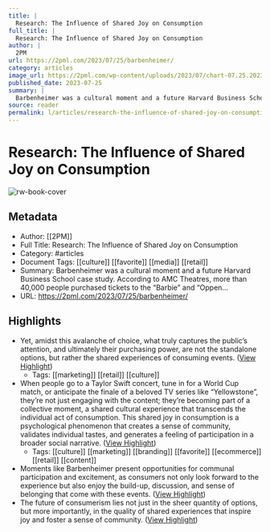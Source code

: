 ```yaml
---
title: |
  Research: The Influence of Shared Joy on Consumption
full_title: |
  Research: The Influence of Shared Joy on Consumption
author: |
  2PM
url: https://2pml.com/2023/07/25/barbenheimer/
category: articles
image_url: https://2pml.com/wp-content/uploads/2023/07/chart-07.25.2023-scaled.jpg
published_date: 2023-07-25
summary: |
  Barbenheimer was a cultural moment and a future Harvard Business School case study. According to AMC Theatres, more than 40,000 people purchased tickets to the “Barbie” and “Oppen…
source: reader
permalink: l/articles/research-the-influence-of-shared-joy-on-consumption
---
```

# Research: The Influence of Shared Joy on Consumption

![rw-book-cover](https://2pml.com/wp-content/uploads/2023/07/chart-07.25.2023-scaled.jpg)

## Metadata
- Author: [[2PM]]
- Full Title: Research: The Influence of Shared Joy on Consumption
- Category: #articles
- Document Tags: [[culture]] [[favorite]] [[media]] [[retail]] 
- Summary: Barbenheimer was a cultural moment and a future Harvard Business School case study. According to AMC Theatres, more than 40,000 people purchased tickets to the “Barbie” and “Oppen…
- URL: https://2pml.com/2023/07/25/barbenheimer/

## Highlights
- Yet, amidst this avalanche of choice, what truly captures the public’s attention, and ultimately their purchasing power, are not the standalone options, but rather the shared experiences of consuming events. ([View Highlight](https://read.readwise.io/read/01h83yz7y7rsz2h8tm7990q8rf))
    - Tags: [[marketing]] [[retail]] [[culture]] 
- When people go to a Taylor Swift concert, tune in for a World Cup match, or anticipate the finale of a beloved TV series like “Yellowstone”, they’re not just engaging with the content; they’re becoming part of a collective moment, a shared cultural experience that transcends the individual act of consumption. This shared joy in consumption is a psychological phenomenon that creates a sense of community, validates individual tastes, and generates a feeling of participation in a broader social narrative. ([View Highlight](https://read.readwise.io/read/01h83z1xy6f0venw9yc1tfhb0t))
    - Tags: [[culture]] [[marketing]] [[branding]] [[favorite]] [[ecommerce]] [[retail]] [[content]] 
- Moments like Barbenheimer present opportunities for communal participation and excitement, as consumers not only look forward to the experience but also enjoy the build-up, discussion, and sense of belonging that come with these events. ([View Highlight](https://read.readwise.io/read/01h83z3vtb9z8x95kbmnc197b3))
- The future of consumerism lies not just in the sheer quantity of options, but more importantly, in the quality of shared experiences that inspire joy and foster a sense of community. ([View Highlight](https://read.readwise.io/read/01h83z6nefgn38sgv4268pew6q))


